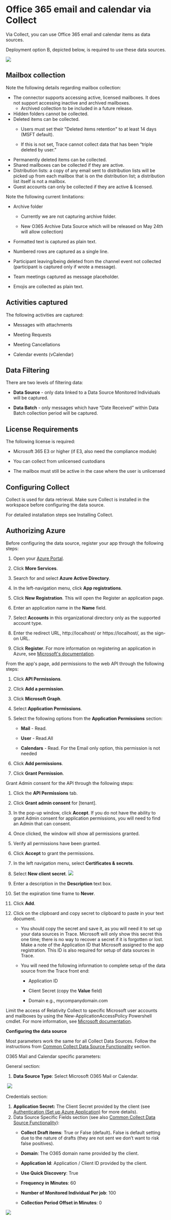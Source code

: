 # **Office 365 email and calendar via Collect**  

Via Collect, you can use Office 365 email and calendar items as data sources. 

Deployment option B, depicted below, is required to use these data sources. 

![](media/Office_365_email_and_calendar_via_Collect/DeploymentBOffice.png)

## **Mailbox collection** 

Note the following details regarding mailbox collection: 

- The connector supports accessing active, licensed mailboxes. It does not support accessing inactive and archived mailboxes. 
  - Archived collection to be included in a future release. 
- Hidden folders cannot be collected. 
- Deleted items can be collected. 
  - Users must set their "Deleted items retention" to at least 14 days (MSFT default). 

  - If this is not set, Trace cannot collect data that has been “triple deleted by user.” 
- Permanently deleted items can be collected. 
- Shared mailboxes can be collected if they are active. 
- Distribution lists: a copy of any email sent to distribution lists will be picked up from each mailbox that is on the distribution list; a distribution list itself is not a mailbox. 
- Guest accounts can only be collected if they are active & licensed. 

 Note the following current limitations: 

- Archive folder 

  - Currently we are not capturing archive folder. 

  - New O365 Archive Data Source which will be released on May 24th will allow collection) 

- Formatted text is captured as plain text. 
- Numbered rows are captured as a single line. 
- Participant leaving/being deleted from the channel event not collected (participant is captured only if wrote a message). 
- Team meetings captured as message placeholder. 
- Emojis are collected as plain text. 

## **Activities captured** 

The following activities are captured: 

- Messages with attachments 
- Meeting Requests 
- Meeting Cancellations 

- Calendar events (vCalendar) 

## **Data Filtering** 

There are two levels of filtering data: 

- **Data Source** - only data linked to a Data Source Monitored Individuals will be captured. 

- **Data Batch** - only messages which have “Date Received” within Data Batch collection period will be captured. 

## **License Requirements** 

The following license is required: 

- Microsoft 365 E3 or higher (if E3, also need the compliance module) 

- You can collect from unlicensed custodians 

- The mailbox must still be active in the case where the user is unlicensed 

## **Configuring Collect** 

Collect is used for data retrieval. Make sure Collect is installed in the workspace before configuring the data source. 

For detailed installation steps see Installing Collect. 

## **Authorizing Azure** 

Before configuring the data source, register your app through the following steps: 

1. Open your [Azure Portal](https://portal.azure.com/). 

1. Click **More Services**. 

1. Search for and select **Azure Active Directory**. 

1. In the left-navigation menu, click **App registrations**. 

1. Click **New Registration**. This will open the Register an application page. 

1. Enter an application name in the **Name** field. 

1. Select **Accounts** in this organizational directory only as the supported account type. 

1. Enter the redirect URL, http://localhost/ or https://localhost/, as the sign-on URL. 

1. Click **Register**. For more information on registering an application in Azure, see [Microsoft's documentation](https://docs.microsoft.com/en-us/azure/active-directory/develop/quickstart-register-app). 

 From the app's page, add permissions to the web API through the following steps: 

1. Click **API Permissions**. 

2. Click **Add a permission**. 

3. Click **Microsoft Graph**. 

4. Select **Application Permissions**. 

5. Select the following options from the **Application Permissions** section: 

   - **Mail** - Read. 

   - **User** - Read.All 

   - **Calendars** - Read. For the Email only option, this permission is not needed 

6. Click **Add permissions**. 

7. Click **Grant Permission**. 

 Grant Admin consent for the API through the following steps: 

1. Click the **API Permissions** tab. 
2. Click **Grant admin consent** for [tenant]. 
3. In the pop-up window, click **Accept**. If you do not have the ability to grant Admin consent for application permissions, you will need to find an Admin that can consent. 
4. Once clicked, the window will show all permissions granted. 
5. Verify all permissions have been granted. 
6. Click **Accept** to grant the permissions. 
7. In the left navigation menu, select **Certificates & secrets**. 
8. Select **New client secret**. 
   ![](media/Office_365_email_and_calendar_via_Collect/ClientSecret.png)

9. Enter a description in the **Description** text box. 
10. Set the expiration time frame to **Never**. 
11. Click **Add**. 

12. Click on the clipboard and copy secret to clipboard to paste in your text document. 

    - You should copy the secret and save it, as you will need it to set up your data sources in Trace. Microsoft will only show this secret this one time; there is no way to recover a secret if it is forgotten or lost. Make a note of the Application ID that Microsoft assigned to the app registration. This ID is also required for setup of data sources in Trace. 

    - You will need the following information to complete setup of the data source from the Trace front end: 

      - Application ID 

      - Client Secret (copy the **Value** field) 

      - Domain e.g., mycompanydomain.com 

 Limit the access of Relativity Collect to specific Microsoft user accounts and mailboxes by using the New-ApplicationAccessPolicy Powershell cmdlet. For more information, see [Microsoft documentation](https://docs.microsoft.com/en-us/graph/auth-limit-mailbox-access). 

**Configuring the data source** 

Most parameters work the same for all Collect Data Sources. Follow the instructions from [Common Collect Data Source Functionality](https://usc-word-edit.officeapps.live.com/we/wordeditorframe.aspx?ui=en-US&rs=en-US&wopisrc=https%3A%2F%2Fkcura-my.sharepoint.com%2Fpersonal%2Fdavid_bachmann_relativity_com%2F_vti_bin%2Fwopi.ashx%2Ffiles%2F8077c5fa29d1469ea6506ce3df735cdd&wdenableroaming=1&mscc=1&wdodb=1&hid=8AFF3CA0-908D-1000-AACB-EFC268F94A9E&wdorigin=ItemsView&wdhostclicktime=1652451692337&jsapi=1&jsapiver=v1&newsession=1&corrid=29e99580-431c-435c-8525-71c6894c27b1&usid=29e99580-431c-435c-8525-71c6894c27b1&sftc=1&cac=1&mtf=1&sfp=1&instantedit=1&wopicomplete=1&wdredirectionreason=Unified_SingleFlush&rct=Medium&ctp=LeastProtected#_Common_Collect_Data) section. 

O365 Mail and Calendar specific parameters: 

General section: 

1. **Data Source Type**: Select Microsoft O365 Mail or Calendar. 

​		![](media/Office_365_email_and_calendar_via_Collect/DataSourceType.png)

Credentials section: 

1. **Application Secret:** The Client Secret provided by the client (see [Authentication (Set up Azure Application)](https://usc-word-edit.officeapps.live.com/we/wordeditorframe.aspx?ui=en-US&rs=en-US&wopisrc=https%3A%2F%2Fkcura-my.sharepoint.com%2Fpersonal%2Fdavid_bachmann_relativity_com%2F_vti_bin%2Fwopi.ashx%2Ffiles%2F8077c5fa29d1469ea6506ce3df735cdd&wdenableroaming=1&mscc=1&wdodb=1&hid=8AFF3CA0-908D-1000-AACB-EFC268F94A9E&wdorigin=ItemsView&wdhostclicktime=1652451692337&jsapi=1&jsapiver=v1&newsession=1&corrid=29e99580-431c-435c-8525-71c6894c27b1&usid=29e99580-431c-435c-8525-71c6894c27b1&sftc=1&cac=1&mtf=1&sfp=1&instantedit=1&wopicomplete=1&wdredirectionreason=Unified_SingleFlush&rct=Medium&ctp=LeastProtected#Step) for more details). 
2. Data Source Specific Fields section (see also [Common Collect Data Source Functionality](https://usc-word-edit.officeapps.live.com/we/wordeditorframe.aspx?ui=en-US&rs=en-US&wopisrc=https%3A%2F%2Fkcura-my.sharepoint.com%2Fpersonal%2Fdavid_bachmann_relativity_com%2F_vti_bin%2Fwopi.ashx%2Ffiles%2F8077c5fa29d1469ea6506ce3df735cdd&wdenableroaming=1&mscc=1&wdodb=1&hid=8AFF3CA0-908D-1000-AACB-EFC268F94A9E&wdorigin=ItemsView&wdhostclicktime=1652451692337&jsapi=1&jsapiver=v1&newsession=1&corrid=29e99580-431c-435c-8525-71c6894c27b1&usid=29e99580-431c-435c-8525-71c6894c27b1&sftc=1&cac=1&mtf=1&sfp=1&instantedit=1&wopicomplete=1&wdredirectionreason=Unified_SingleFlush&rct=Medium&ctp=LeastProtected#_Common_Collect_Data)): 
   - **Collect Draft items**: True or False (default)**.** False is default setting due to the nature of drafts (they are not sent we don’t want to risk false positives). 

   - **Domain**: The O365 domain name provided by the client. 

   - **Application Id**: Application / Client ID provided by the client. 

   - **Use Quick Discovery**: True 

   - **Frequency in Minutes**: 60 

   - **Number of Monitored Individual Per job**: 100 

   - **Collection Period Offset in Minutes**: 0 


 ![](media/Office_365_email_and_calendar_via_Collect/DataSourceSpecificFields.png)

